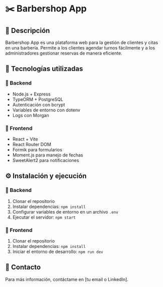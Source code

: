 # ✂️ Barbershop App  

## 📌 Descripción  
Barbershop App es una plataforma web para la gestión de clientes y citas en una barbería. Permite a los clientes agendar turnos fácilmente y a los administradores gestionar reservas de manera eficiente.  

## 🚀 Tecnologías utilizadas  
### 🔹 Backend  
- Node.js + Express  
- TypeORM + PostgreSQL  
- Autenticación con bcrypt  
- Variables de entorno con dotenv  
- Logs con Morgan  

### 🔹 Frontend  
- React + Vite  
- React Router DOM  
- Formik para formularios  
- Moment.js para manejo de fechas  
- SweetAlert2 para notificaciones  

## ⚙️ Instalación y ejecución  

### 🔹 Backend  
1. Clonar el repositorio  
2. Instalar dependencias: `npm install`  
3. Configurar variables de entorno en un archivo `.env`  
4. Ejecutar el servidor: `npm start`  

### 🔹 Frontend  
1. Clonar el repositorio  
2. Instalar dependencias: `npm install`  
3. Iniciar el entorno de desarrollo: `npm run dev`  

## 📩 Contacto  
Para más información, contáctame en [tu email o LinkedIn].  
